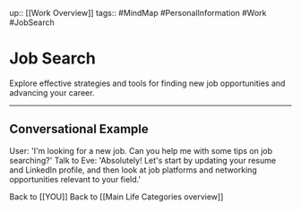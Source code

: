 up:: [[Work Overview]]
tags:: #MindMap #PersonalInformation #Work #JobSearch

# Job Search

Explore effective strategies and tools for finding new job opportunities and advancing your career.

---
## Conversational Example
User: 'I'm looking for a new job. Can you help me with some tips on job searching?'
Talk to Eve: 'Absolutely! Let's start by updating your resume and LinkedIn profile, and then look at job platforms and networking opportunities relevant to your field.'

Back to [[YOU]]
Back to [[Main Life Categories overview]]